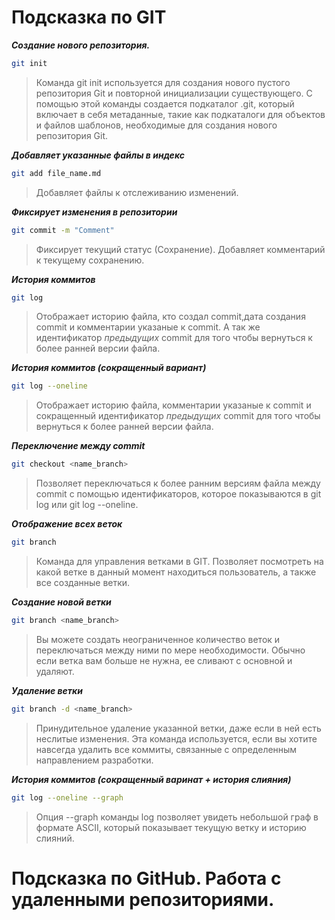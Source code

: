 # Подсказка по GIT

_**Создание нового репозитория.**_

```sh
git init
```

>Команда git init используется для создания нового пустого репозитория Git и повторной инициализации существующего. С помощью этой команды создается подкаталог .git, который включает в себя метаданные, такие как подкаталоги для объектов и файлов шаблонов, необходимые для создания нового репозитория Git.

_**Добавляет указанные файлы в индекс**_

```sh
git add file_name.md
```

>Добавляет файлы к отслеживанию изменений.


_**Фиксирует изменения в репозитории**_

```sh
git commit -m "Comment"
```

>Фиксирует текущий статус (Сохранение). Добавляет комментарий к текущему сохранению. 

_**История коммитов**_

```sh
git log
```

>Отображает историю файла, кто создал commit,дата создания commit и комментарии указаные к commit.
А так же идентификатор *предыдущих* commit для того чтобы вернуться к более ранней версии файла.

_**История коммитов (сокращенный вариант)**_

```sh
git log --oneline
```

>Отображает историю файла, комментарии указаные к commit и сокращенный идентификатор *предыдущих* commit для того чтобы вернуться к более ранней версии файла.

_**Переключение между commit**_

```sh
git checkout <name_branch>
```

>Позволяет переключаться к более ранним версиям файла между commit с помощью идентификаторов, которое показываются в git log или git log --oneline.

_**Отображение всех веток**_

```sh
git branch
```

>Команда для управления ветками в GIT. Позволяет посмотреть на какой ветке в данный момент находиться пользователь, а также все созданные ветки.

_**Создание новой ветки**_

```sh
git branch <name_branch>
```

>Вы можете создать неограниченное количество веток и переключаться между ними по мере необходимости. Обычно если ветка вам больше не нужна, ее сливают с основной и удаляют.

_**Удаление ветки**_

```sh
git branch -d <name_branch>
```

>Принудительное удаление указанной ветки, даже если в ней есть неслитые изменения. Эта команда используется, если вы хотите навсегда удалить все коммиты, связанные с определенным направлением разработки.

_**История коммитов (сокращенный варинат + история слияния)**_

```sh
git log --oneline --graph
```

>Опция --graph команды log позволяет увидеть небольшой граф в формате ASCII, который показывает текущую ветку и историю слияний.

# Подсказка по GitHub. Работа с удаленными репозиториями.